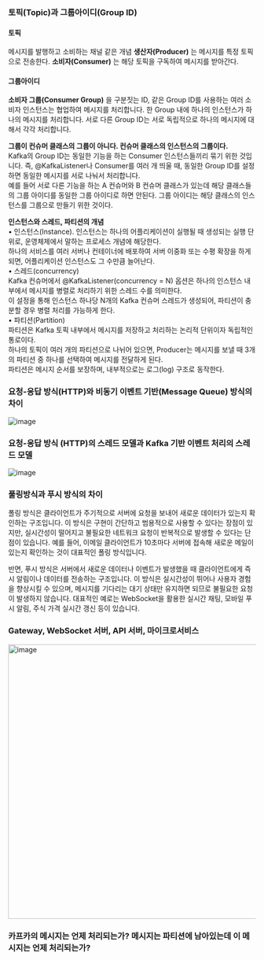 ### 토픽(Topic)과 그룹아이디(Group ID)
#### 토픽
메시지를 발행하고 소비하는 채널 같은 개념 **생산자(Producer)** 는 메시지를 특정 토픽으로 전송한다.
**소비자(Consumer)** 는 해당 토픽을 구독하여 메시지를 받아간다.  
#### 그룹아이디
**소비자 그룹(Consumer Group)** 을 구분짓는 ID, 같은 Group ID를 사용하는 여러 소비자 인스턴스는 협업하여 메시지를 처리합니다. 한 Group 내에 하나의 인스턴스가 하나의 메시지를 처리합니다.
서로 다른 Group ID는 서로 독립적으로 하나의 메시지에 대해서 각각 처리합니다.  

**그룹이 컨슈머 클래스의 그룹이 아니다. 컨슈머 클래스의 인스턴스의 그룹이다.**  
Kafka의 Group ID는 동일한 기능을 하는 Consumer 인스턴스들끼리 묶기 위한 것입니다.
즉, @KafkaListener나 Consumer를 여러 개 띄울 때, 동일한 Group ID를 설정하면 동일한 메시지를 서로 나눠서 처리합니다.  
예를 들어 서로 다른 기능을 하는 A 컨슈머와 B 컨슈머 클래스가 있는데 해당 클래스들의 그룹 아이디를 동일한 그룹 아이디로 하면 안된다. 그룹 아이디는 해당 클래스의 인스턴스를 그룹으로 만들기 위한 것이다.

**인스턴스와 스레드, 파티션의 개념**  
•	인스턴스(Instance). 
인스턴스는 하나의 어플리케이션이 실행될 때 생성되는 실행 단위로, 운영체제에서 말하는 프로세스 개념에 해당한다.  
하나의 서비스를 여러 서버나 컨테이너에 배포하여 서버 이중화 또는 수평 확장을 하게 되면, 어플리케이션 인스턴스도 그 수만큼 늘어난다.  
•	스레드(concurrency)  
Kafka 컨슈머에서 @KafkaListener(concurrency = N) 옵션은 하나의 인스턴스 내부에서 메시지를 병렬로 처리하기 위한 스레드 수를 의미한다.  
이 설정을 통해 인스턴스 하나당 N개의 Kafka 컨슈머 스레드가 생성되어, 파티션이 충분할 경우 병렬 처리를 가능하게 한다.  
•	파티션(Partition)  
파티션은 Kafka 토픽 내부에서 메시지를 저장하고 처리하는 논리적 단위이자 독립적인 통로이다.  
하나의 토픽이 여러 개의 파티션으로 나뉘어 있으면, Producer는 메시지를 보낼 때 3개의 파티션 중 하나를 선택하여 메시지를 전달하게 된다.  
파티션은 메시지 순서를 보장하며, 내부적으로는 로그(log) 구조로 동작한다.  

### 요청-응답 방식(HTTP)와 비동기 이벤트 기반(Message Queue) 방식의 차이
![image](https://github.com/user-attachments/assets/44e158e9-2f84-4c4c-a046-697ef100002c)  

### 요청-응답 방식 (HTTP)의 스레드 모델과 Kafka 기반 이벤트 처리의 스레드 모델

![image](https://github.com/user-attachments/assets/70067e81-19a5-4c7e-9b71-b21124910ff0)

### 풀링방식과 푸시 방식의 차이
폴링 방식은 클라이언트가 주기적으로 서버에 요청을 보내어 새로운 데이터가 있는지 확인하는 구조입니다. 이 방식은 구현이 간단하고 범용적으로 사용할 수 있다는 장점이 있지만, 실시간성이 떨어지고 불필요한 네트워크 요청이 반복적으로 발생할 수 있다는 단점이 있습니다. 예를 들어, 이메일 클라이언트가 10초마다 서버에 접속해 새로운 메일이 있는지 확인하는 것이 대표적인 폴링 방식입니다.  
  
반면, 푸시 방식은 서버에서 새로운 데이터나 이벤트가 발생했을 때 클라이언트에게 즉시 알림이나 데이터를 전송하는 구조입니다. 이 방식은 실시간성이 뛰어나 사용자 경험을 향상시킬 수 있으며, 메시지를 기다리는 대기 상태만 유지하면 되므로 불필요한 요청이 발생하지 않습니다. 대표적인 예로는 WebSocket을 활용한 실시간 채팅, 모바일 푸시 알림, 주식 가격 실시간 갱신 등이 있습니다.
### Gateway, WebSocket 서버, API 서버, 마이크로서비스
<img width="558" alt="image" src="https://github.com/user-attachments/assets/1536f251-d7b1-4a71-88a4-d5a47b75c244" />


### 카프카의 메시지는 언제 처리되는가? 메시지는 파티션에 남아있는데 이 메시지는 언제 처리되는가?

